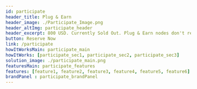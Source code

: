 ```yaml
---
id: participate
header_title: Plug & Earn
header_image: ./Participate_Image.png
header_altImg: participate_header
header_excerpt: 800 USD. Currently Sold Out. Plug & Earn nodes don't require any technical knowledge to set up. An electricity outlet, internet connection, and a 3Node are all you need to start earning.
button: Reserve Now
link: /participate
howItWorksMain: participate_main
howItWorks: [participate_sec1, participate_sec2, participate_sec3]
solution_image: ./participate_main.png 
featuresMain: participate_features
features: [feature1, feature2, feature3, feature4, feature5, feature6]
brandPanel : participate_brandPanel
---
```


<!-- header: participate_header -->
<!-- solution_image: ./participate_main.png -->

<!-- howItWorksMain: participate_main
howItWorks: [participate_sec1, participate_sec2, participate_sec3] -->

<!-- header_title: HOW IT WORKS
header_image: ./participate_header.png
header_altImg: participate_header
header_excerpt: Farmers can be compared to Bitcoin Miners because they earn rewards for providing hardware to the networks. The main diﬀerence is that Miners essentially waste their hardware capacity to solve riddles that oﬀer no beneﬁt outside of the Bitcoin ecosystem, Farmers provide capacity in the form of storage, network and compute, that can be used by anyone. -->

<!-- comparisonMain: participate_comparison_main
comparisonSecs:
  [participate_comparison1, participate_comparison2, participate_comparison3] -->

<!-- cta: participate_cta -->

<!-- splitWithImage : participate_splitWihImage -->
